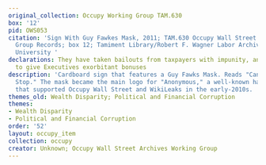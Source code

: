 ```yaml
---
original_collection: Occupy Working Group TAM.630
box: '12'
pid: OWS053
citation: 'Sign With Guy Fawkes Mask, 2011; TAM.630 Occupy Wall Street Archives Working
  Group Records; box 12; Tamiment Library/Robert F. Wagner Labor Archives, New York
  University '
declarations: They have taken bailouts from taxpayers with impunity, and continue
  to give Executives exorbitant bonuses
description: 'Cardboard sign that features a Guy Fawks Mask. Reads "Can''t Stop, Won''t
  Stop." The mask became the main logo for "Anonymous," a well-known hacker group
  that supported Occupy Wall Street and WikiLeaks in the early-2010s. '
themes_old: Wealth Disparity; Political and Financial Corruption
themes:
- Wealth Disparity
- Political and Financial Corruption
order: '52'
layout: occupy_item
collection: occupy
creator: Unknown; Occupy Wall Street Archives Working Group
---
```

